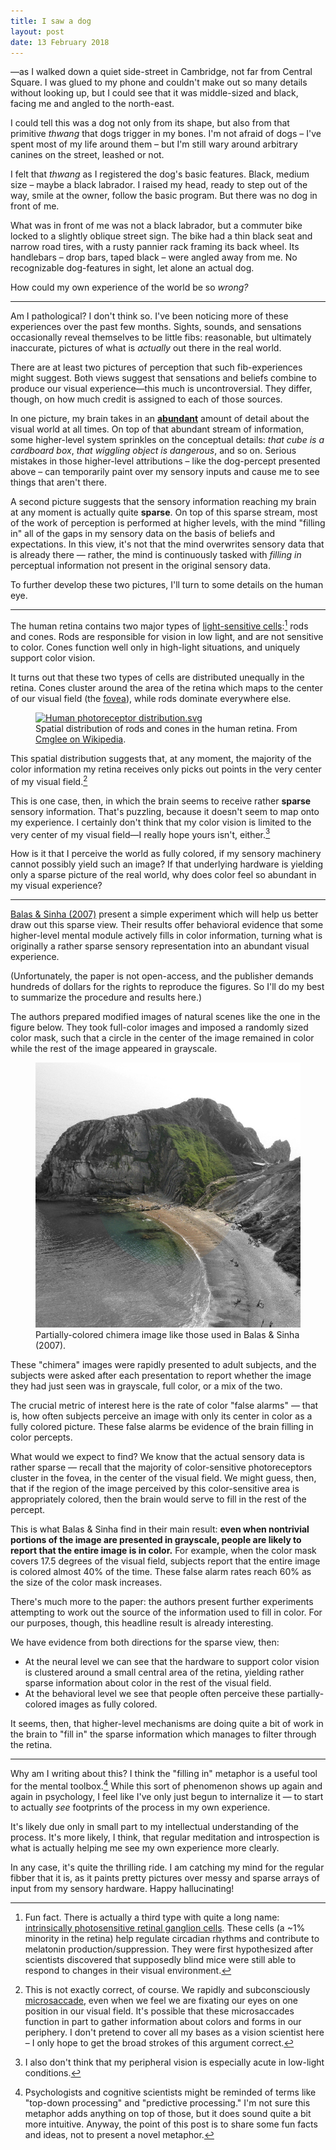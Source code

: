 ```yaml
---
title: I saw a dog
layout: post
date: 13 February 2018
---
```


—as I walked down a quiet side-street in Cambridge, not far from Central
Square. I was glued to my phone and couldn't make out so many details without
looking up, but I could see that it was middle-sized and black, facing me and angled to the north-east.

I could tell this was a dog not only from its shape, but also from that
primitive *thwang* that dogs trigger in my bones. I'm not afraid of dogs – I've spent most of my life around them – but I'm still wary around arbitrary canines on the street, leashed or not.

I felt that *thwang* as I registered the dog's basic features. Black, medium size – maybe a black labrador. I raised my head, ready to step out of the way, smile at the owner, follow the basic program. But there was no dog in front of me.

What was in front of me was not a black labrador, but a commuter bike locked to
a slightly oblique street sign. The bike had a thin black seat and narrow road
tires, with a rusty pannier rack framing its back wheel. Its handlebars – drop
bars, taped black – were angled away from me. No recognizable dog-features in sight, let alone an actual dog.

How could my own experience of the world be so *wrong?*

---

Am I pathological? I don't think so. I've been noticing more of these
experiences over the past few months. Sights, sounds, and sensations occasionally reveal themselves to be little fibs: reasonable, but ultimately inaccurate, pictures of what is *actually* out there in the real world.

There are at least two pictures of perception that such fib-experiences might suggest. Both views suggest that sensations and beliefs combine to produce our visual experience—this much is uncontroversial. They differ, though, on how much credit is assigned to each of those sources.

In one picture, my brain takes in an [**abundant**][1] amount of detail about the visual world at all times. On top of that abundant stream of information, some higher-level system sprinkles on the conceptual details: *that cube is a cardboard box*, *that wiggling object is dangerous*, and so on. Serious mistakes in those higher-level attributions – like the dog-percept presented above – can temporarily paint over my sensory inputs and cause me to see things that aren't there.

A second picture suggests that the sensory information reaching my brain at any moment is actually quite **sparse**. On top of this sparse stream, most of the work of perception is performed at higher levels, with the mind "filling in" all of the gaps in my sensory data on the basis of beliefs and expectations. In this view, it's not that the mind overwrites sensory data that is already there — rather, the mind is continuously tasked with *filling in* perceptual information not present in the original sensory data.

To further develop these two pictures, I'll turn to some details on the human eye.

---

The human retina contains two major types of [light-sensitive cells](https://en.wikipedia.org/wiki/Photoreceptor_cell):[^1] rods and cones. Rods are responsible for vision in low light, and are not sensitive to color. Cones function well only in high-light situations, and uniquely support color vision.

It turns out that these two types of cells are distributed unequally in the retina. Cones cluster around the area of the retina which maps to the center of our visual field (the [fovea](https://en.wikipedia.org/wiki/Fovea)), while rods dominate everywhere else.

<figure><a href="https://commons.wikimedia.org/wiki/File:Human_photoreceptor_distribution.svg#/media/File:Human_photoreceptor_distribution.svg"><img src="https://upload.wikimedia.org/wikipedia/commons/3/3c/Human_photoreceptor_distribution.svg" width="480" height="480" alt="Human photoreceptor distribution.svg"></a><figcaption>Spatial distribution of rods and cones in the human retina. From <a href="//commons.wikimedia.org/wiki/User:Cmglee" title="User:Cmglee">Cmglee on Wikipedia</a>.</figcaption>
</figure>

This spatial distribution suggests that, at any moment, the majority of the color information my retina receives only picks out points in the very center of my visual field.[^2]

This is one case, then, in which the brain seems to receive rather **sparse** sensory information. That's puzzling, because it doesn't seem to map onto my experience.  I certainly don't think that my color vision is limited to the very center of my visual field—I really hope yours isn't, either.[^3]

How is it that I perceive the world as fully colored, if my sensory machinery cannot possibly yield such an image? If that underlying hardware is yielding only a sparse picture of the real world, why does color feel so abundant in my visual experience?

---

[Balas & Sinha (2007)][2] present a simple experiment which will help us better draw out this sparse view. Their results offer behavioral evidence that some higher-level mental module actively fills in color information, turning what is originally a rather sparse sensory representation into an abundant visual experience.

(Unfortunately, the paper is not open-access, and the publisher demands hundreds of dollars for the rights to reproduce the figures. So I'll do my best to summarize the procedure and results here.)

The authors prepared modified images of natural scenes like the one in the figure below. They took full-color images and imposed a randomly sized color mask, such that a circle in the center of the image remained in color while the rest of the image appeared in grayscale.

<figure><a href="/uploads/2018/chimera.jpg"><img src="/uploads/2018/chimera.jpg" alt="Partially-colored chimera like those used in Balas &amp; Sinha (2007)."></a><figcaption>Partially-colored chimera image like those used in Balas & Sinha (2007).</figcaption>
</figure>

These "chimera" images were rapidly presented to adult subjects, and the subjects  were asked after each presentation to report whether the image they had just seen was in grayscale, full color, or a mix of the two.

The crucial metric of interest here is the rate of color "false alarms" — that is, how often subjects perceive an image with only its center in color as a fully colored picture. These false alarms be evidence of the brain filling in color percepts.

What would we expect to find? We know that the actual sensory data is rather sparse — recall that the majority of color-sensitive photoreceptors cluster in the fovea, in the center of the visual field. We might guess, then, that if the region of the image perceived by this color-sensitive area is appropriately colored, then the brain would serve to fill in the rest of the percept.

<!--<figure><a href="/uploads/2018/balas_sinha_2007-results.simple.png"><img src="/uploads/2018/balas_sinha_2007-results.simple.png" alt="False alarm rates from Balas &amp; Sinha (2007)."></a><figcaption>False alarm rates from Balas & Sinha (2007): false alarms increase as the color mask covers more of the center of the subjects' visual fields. Reproduced from Figure 2.</figcaption>
</figure>-->

This is what Balas & Sinha find in their main result: **even when nontrivial portions of the image are presented in grayscale, people are likely to report that the entire image is in color.** For example, when the color mask covers 17.5 degrees of the visual field, subjects report that the entire image is colored almost 40% of the time. These false alarm rates reach 60% as the size of the color mask increases.

There's much more to the paper: the authors present further experiments attempting to work out the source of the information used to fill in color. For our purposes, though, this headline result is already interesting.

We have evidence from both directions for the sparse view, then:

- At the neural level we can see that the hardware to support color vision is clustered around a small central area of the retina, yielding rather sparse information about color in the rest of the visual field.
- At the behavioral level we see that people often perceive these partially-colored images as fully colored.

It seems, then, that higher-level mechanisms are doing quite a bit of work in the brain to "fill in" the sparse information which manages to filter through the retina.

---

Why am I writing about this? I think the "filling in" metaphor is a useful tool for the mental toolbox.[^4] While this sort of phenomenon shows up again and again in psychology, I feel like I've only just begun to internalize it — to start to actually *see* footprints of the process in my own experience.

It's likely due only in small part to my intellectual understanding of the process. It's more likely, I think, that regular meditation and introspection is what is actually helping me see my own experience more clearly.

In any case, it's quite the thrilling ride. I am catching my mind for the regular fibber that it is, as it paints pretty pictures over messy and sparse arrays of input from my sensory hardware. Happy hallucinating!

[^1]: Fun fact. There is actually a third type with quite a long name: [intrinsically photosensitive retinal ganglion cells](https://en.wikipedia.org/wiki/Intrinsically_photosensitive_retinal_ganglion_cells). These cells (a ~1% minority in the retina) help regulate circadian rhythms and contribute to melatonin production/suppression. They were first hypothesized after scientists discovered that supposedly blind mice were still able to respond to changes in their visual environment.
[^2]: This is not exactly correct, of course. We rapidly and subconsciously [microsaccade][2], even when we feel we are fixating our eyes on one position in our visual field. It's possible that these microsaccades function in part to gather information about colors and forms in our periphery. I don't pretend to cover all my bases as a vision scientist here – I only hope to get the broad strokes of this argument correct.
[^3]: I also don't think that my peripheral vision is especially acute in low-light conditions.
[^4]: Psychologists and cognitive scientists might be reminded of terms like "top-down processing" and "predictive processing." I'm not sure this metaphor adds anything on top of those, but it does sound quite a bit more intuitive. Anyway, the point of this post is to share some fun facts and ideas, not to present a novel metaphor.

[1]: http://schwitzsplinters.blogspot.com/2018/02/is-consciousness-sparse-or-abundant.html
[2]: https://www.tandfonline.com/doi/abs/10.1080/13506280701295453